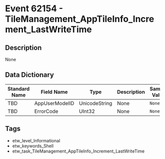 # Event 62154 - TileManagement_AppTileInfo_Increment_LastWriteTime

## Description
None

## Data Dictionary
|Standard Name|Field Name|Type|Description|Sample Value|
|---|---|---|---|---|
|TBD|AppUserModelID|UnicodeString|None|`None`|
|TBD|ErrorCode|UInt32|None|`None`|

## Tags
* etw_level_Informational
* etw_keywords_Shell
* etw_task_TileManagement_AppTileInfo_Increment_LastWriteTime